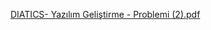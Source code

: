 [DIATICS- Yazılım Geliştirme - Problemi (2).pdf](https://github.com/user-attachments/files/20659408/DIATICS-.Yazilim.Gelistirme.-.Problemi.2.pdf)
